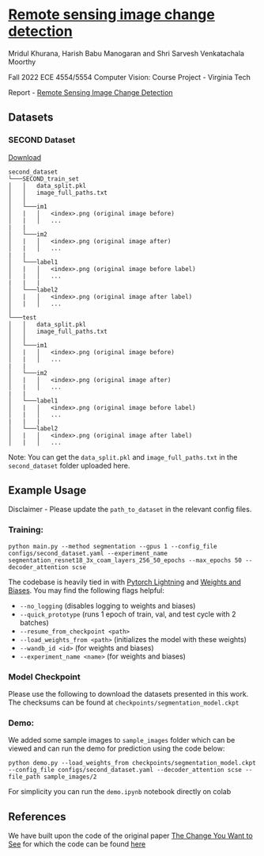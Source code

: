 # [Remote sensing image change detection](https://sites.google.com/vt.edu/image-change-detection)

Mridul Khurana, Harish Babu Manogaran and Shri Sarvesh Venkatachala Moorthy

Fall 2022 ECE 4554/5554 Computer Vision: Course Project - Virginia Tech

Report - [Remote Sensing Image Change Detection](https://sites.google.com/vt.edu/image-change-detection)

## Datasets

### SECOND Dataset

[Download](https://drive.google.com/file/d/1mN8jzCKKK27p3ODGoDgepjiRYGQpB34u/view?usp=sharing)
```
second_dataset
└───SECOND_train_set
│   │   data_split.pkl
│   │   image_full_paths.txt
│   │
│   └───im1
│   |   │   <index>.png (original image before)
│   |   │   ...
|   |
│   └───im2
│   |   │   <index>.png (original image after)
│   |   │   ...
|   |
│   └───label1
│   |   │   <index>.png (original image before label)
│   |   │   ...
|   |   |
│   └───label2
│   |   │   <index>.png (original image after label)
│   |   │   ...
│   
└───test
│   │   data_split.pkl
│   │   image_full_paths.txt
│   │
│   └───im1
│   |   │   <index>.png (original image before)
│   |   │   ...
|   |
│   └───im2
│   |   │   <index>.png (original image after)
│   |   │   ...
|   |
│   └───label1
│   |   │   <index>.png (original image before label)
│   |   │   ...
|   |   |
│   └───label2
│   |   │   <index>.png (original image after label)
│   |   │   ...
```

Note: You can get the `data_split.pkl` and `image_full_paths.txt` in the `second_dataset` folder uploaded here.


## Example Usage

Disclaimer - Please update the `path_to_dataset` in the relevant config files.

### Training:

`python main.py --method segmentation --gpus 1 --config_file configs/second_dataset.yaml --experiment_name segmentation_resnet18_3x_coam_layers_256_50_epochs --max_epochs 50 --decoder_attention scse `

The codebase is heavily tied in with [Pytorch Lightning](https://www.pytorchlightning.ai/) and [Weights and Biases](https://wandb.ai/r). You may find the following flags helpful:

- `--no_logging` (disables logging to weights and biases)
- `--quick_prototype` (runs 1 epoch of train, val, and test cycle with 2 batches)
- `--resume_from_checkpoint <path>`
- `--load_weights_from <path>` (initializes the model with these weights)
- `--wandb_id <id>` (for weights and biases)
- `--experiment_name <name>` (for weights and biases)

### Model Checkpoint
Please use the following to download the datasets presented in this work. The checksums can be found at `checkpoints/segmentation_model.ckpt`


### Demo:
We added some sample images to  `sample_images` folder which can be viewed and can run the demo for prediction using the code below:

`python demo.py --load_weights_from checkpoints/segmentation_model.ckpt --config_file configs/second_dataset.yaml --decoder_attention scse --file_path sample_images/2`

For simplicity you can run the `demo.ipynb` notebook directly on colab

## References 
 We have built upon the code of the original paper [The Change You Want to See](https://arxiv.org/pdf/2209.14341.pdf) for which the code can be found [here](https://github.com/ragavsachdeva/The-Change-You-Want-to-See)
